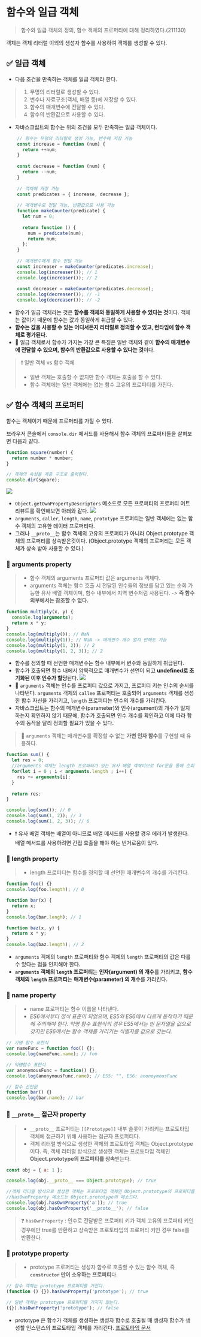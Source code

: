 # 함수와 일급 객체
> 함수와 일급 객체의 정의, 함수 객체의 프로퍼티에 대해 정리하였다.(211130)

객체는 객체 리터럴 이외의 생성자 함수를 사용하여 객체를 생성할 수 있다.
## ✅ 일급 객체
- 다음 조건을 만족하는 객체를 일급 객체라 한다.
> 1. 무명의 리터럴로 생성할 수 있다.
> 2. 변수나 자료구조(객체, 배열 등)에 저장할 수 있다.
> 3. 함수의 매개변수에 전달할 수 있다.
> 4. 함수의 반환값으로 사용할 수 있다.
- 자바스크립트의 함수는 위의 조건을 모두 만족하는 일급 객체이다.
```js
	// 함수는 무명의 리터럴로 생성 가능, 변수에 저장 가능
	const increase = function (num) {
	  return ++num;
	}
	
	const decrease = function (num) {
	  return --num;
	}
	
	// 객체에 저장 가능
	const predicates = { increase, decrease };
	
	// 매개변수로 전달 가능, 반환값으로 사용 가능
	function makeCounter(predicate) {
	  let num = 0;
	  
	  return function () {
	    num = predicate(num);
	    return num;
	  };
	}
	
	// 매개변수에게 함수 전달 가능
	const increaser = makeCounter(predicates.increase);
	console.log(increaser()); // 1
	console.log(increaser()); // 2
	
	const decreaser = makeCounter(predicates.decrease);
	console.log(decreaser()); // -1
	console.log(decreaser()); // -2
```

- 함수가 일급 객체라는 것은 **함수를 객체와 동일하게 사용할 수 있다는 것**이다. 객체는 값이기 때문에 함수는 값과 동일하게 취급할 수 있다.
- **함수는 값을 사용할 수 있는 어디서든지 리터럴로 정의할 수 있고, 런타임에 함수 객체로 평가된다.**
- 📌 일급 객체로서 함수가 가지는 가장 큰 특징은 일반 객체와 같이 **함수의 매개변수에 전달할 수 있으며, 함수의 반환값으로 사용할 수 있다는 것**이다.
> ❗ 일반 객체 vs 함수 객체
>- 일반 객체는 호출할 수 없지만 함수 객체는 호출을 할 수 있다. 
>- 함수 객체에는 일반 객체에는 없는 함수 고유의 프로퍼티를 가진다.

## ✅ 함수 객체의 프로퍼티
함수는 객체이기 때문에 프로퍼티를 가질 수 있다.

브라우저 콘솔에서 `console.dir` 메서드를 사용해서 함수 객체의 프로퍼티들을 살펴보면 다음과 같다.
```js
function square(number) {
  return number * number;
}

// 객체의 속성을 계층 구조로 출력한다.
console.dir(square);
```
![](https://images.velog.io/images/songjy377/post/39db0117-0389-4dbc-884c-8191572dac7a/image.png)
- `Object.getOwnPropertyDescriptors` 메소드로 모든 프로퍼티의 프로퍼티 어트리뷰트를 확인해보면 아래와 같다.
![](https://images.velog.io/images/songjy377/post/e81c3550-faf3-4102-a368-8a21ea6941be/image.png)
- `arguments`, `caller`, `length`, `name`, `prototype` 프로퍼티는 일반 객체에는 없는 함수 객체의 고유한 데이터 프로퍼티다.
- 그러나 `__proto__`는 함수 객체의 고유의 프로퍼티가 아니라 Object.prototype 객체의 프로퍼티를 상속받은것이다. (Object.prototype 객체의 프로퍼티는 모든 객체가 상속 받아 사용할 수 있다.)

### 🔰 arguments property
> - 함수 객체의 arguments 프로퍼티 값은 arguments 객체다. 
> - arguments 객체는 함수 호출 시 전달된 인수들의 정보를 담고 있는 순회 가능한 유사 배열 객체이며, 함수 내부에서 지역 변수처럼 사용된다. -> **즉 함수 외부에서는 참조할 수 없다.**

```js
function multiply(x, y) {
  console.log(arguments);
  return x * y;
}
console.log(multiply()); // NaN
console.log(multiply(1)); // NaN -> 매개변수 개수 일치 안해도 가능
console.log(multiply(1, 2)); // 2
console.log(multiply(1, 2, 3)); // 2
```
- 함수를 정의할 때 선언한 매개변수는 함수 내부에서 변수와 동일하게 취급된다. 
- 함수가 호출되면 함수 내에서 암묵적으로 매개변수가 선언이 되고 **undefined로 초기화된 이후 인수가 할당**된다.
![](https://images.velog.io/images/songjy377/post/0b911a0f-03f0-42f4-9e11-e6e0a282a429/image.png)
- 📌 `arguments` 객체는 인수를 프로퍼티 값으로 가지고, 프로퍼티 키는 인수의 순서를 나타낸다. `arguments` 객체의 `callee` 프로퍼티는 호출되어 `arguments` 객체를 생성한 함수 자신을 가리키고, `length` 프로퍼티는 인수의 개수를 가리킨다.
- 자바스크립트는 함수의 매개변수(parameter)와 인수(argument)의 개수가 일치하는지 확인하지 않기 때문에, 함수가 호출되면 인수 개수를 확인하고 이에 따라 함수의 동작을 달리 정의할 필요가 있을 수 있다.

>📌 `arguments` 객체는 매개변수를 확정할 수 없는 **가변 인자 함수**를 구현할 때 유용하다.

```js
function sum() {
  let res = 0;
  //arguments 객체는 length 프로퍼티가 있는 유사 배열 객체이므로 for문을 통해 순회할 수 있다. 
  for(let i = 0 ; i < arguments.length ; i++) {
    res += arguments[i];
  }
  
  return res;
}

console.log(sum()); // 0
console.log(sum(1, 2)); // 3
console.log(sum(1, 2, 3)); // 6
```
- ❗ 유사 배열 객체는 배열이 아니므로 배열 메서드를 사용할 경우 에러가 발생한다. 배열 메서드를 사용하려면 간접 호출을 해야 하는 번거로움이 있다.

### 🔰 length property
> - length 프로퍼티는 함수를 정의할 때 선언한 매개변수의 개수를 가리킨다.

```js
function foo() {}
console.log(foo.length); // 0

function bar(x) {
  return x;
}
console.log(bar.lengh); // 1

function baz(x, y) {
  return x * y;
}
console.log(baz.length); // 2
```
- `arguments` 객체의 `length` 프로퍼티와 함수 객체의 `length` 프로퍼티의 값은 다를 수 있다는 점을 인지해야 한다. 
- **`arguments` 객체의 `length` 프로퍼티**는 **인자(argument) 의 개수**를 가리키고, **함수 객체의 `length` 프로퍼티**는 **매개변수(parameter) 의 개수**를 가리킨다.

### 🔰 name property

> - name 프로퍼티는 함수 이름을 나타낸다.
> - _ES6에서부터 정식 표준이 되었으며, ES5와 ES6에서 다르게 동작하기 때문에 주의해야 한다. 익명 함수 표현식의 경우 ES5에서는 빈 문자열을 값으로 갖지만 ES6에서는 함수 객체를 가리키는 식별자를 값으로 갖는다._

```js
// 기명 함수 표현식
var nameFunc = function foo() {};
console.log(nameFunc.name); // foo

// 익명함수 표현식
var anonymousFunc = function() {};
console.log(anonymousFunc.name); // ES5: "", ES6: anonoymousFunc

// 함수 선언문
function bar() {}
console.log(bar.name); // bar
```

### 🔰 `__proto__` 접근자 property

> - `__proto__` 프로퍼티는 `[[Prototype]]` 내부 슬롯이 가리키는 프로토타입 객체에 접근하기 위해 사용하는 접근자 프로퍼티다.
> - 객체 리터럴 방식으로 생성한 객체의 프로토타입 객체는 Object.prototype이다. 즉, 객체 리터럴 방식으로 생성한 객체는 프로토타입 객체인 **Object.prototype의 프로퍼티를 상속**받는다.

```js
const obj = { a: 1 };

console.log(obj.__proto__ === Object.prototype); // true

//객체 리터럴 방식으로 생성한 객체는 프로토타입 객체인 Object.prototype의 프로퍼티를 상속받는다.
//hasOwnProperty 메소드는 Object.prototype의 메소드다.
console.log(obj.hasOwnProperty('a')); // true
console.log(obj.hasOwnProperty('__proto__'); // false
```

> ❓ `hasOwnProperty` : 인수로 전달받은 프로퍼티 키가 객체 고유의 프로퍼티 키인 경우에만 true를 반환하고 상속받은 프로토타입의 프로퍼티 키인 경우 false를 반환한다. 

### 🔰 prototype property
> - prototype 프로퍼티는 생성자 함수로 호출할 수 있는 함수 객체, 즉 **`constructor` 만이 소유하는 프로퍼티**다.

```js
// 함수 객체는 prototype 프로퍼티를 가진다.
(function () {}).hasOwnProperty('prototype'); // true

// 일반 객체는 prototype 프로퍼티를 가지지 않는다.
({}).hasOwnProperty('prototype'); // false
```
- prototype 은 함수가 객체를 생성하는 생성자 함수로 호출될 때 생성자 함수가 생성할 인스턴스의 프로토타입 객체를 가리킨다. [프로토타입 문서](https://velog.io/@songjy377/JS-Prototype)